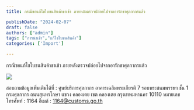 ```yaml
---
title: กรณีขอแก้ไขใบขนสินค้าขาเข้า ภายหลังตรวจปล่อยไปจากอารักขาศุลกากรแล้ว

publishDate: "2024-02-07"
draft: false
authors: ["admin"]
tags: ["การนำเข้า","แก้ไขใบขนสินค้า"]
categories: ['Import']

---
```


กรณีขอแก้ไขใบขนสินค้าขาเข้า ภายหลังตรวจปล่อยไปจากอารักขาศุลกากรแล้ว

![](https://ecs-support.github.io/faq/import/imp-09-01.jpg)


สอบถามข้อมูลเพิ่มเติมได้ที่ : ศูนย์บริการศุลกากร อาคารเฉลิมพระเกียรติ 7 รอบพระชนมพรรษา ชั้น 1
กรมศุลกากร ถนนสุนทรโกษา แขวง คลองเตย เขต คลองเตย กรุงเทพมหานคร 10110
หมายเลขโทรศัพท์ : 1164
อีเมล์ : 1164@customs.go.th